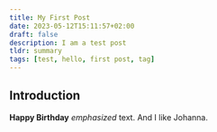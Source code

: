 ```yaml
---
title: My First Post
date: 2023-05-12T15:11:57+02:00
draft: false
description: I am a test post
tldr: summary
tags: [test, hello, first post, tag]
---
```



## Introduction

**Happy Birthday** *emphasized* text. And I like Johanna.

